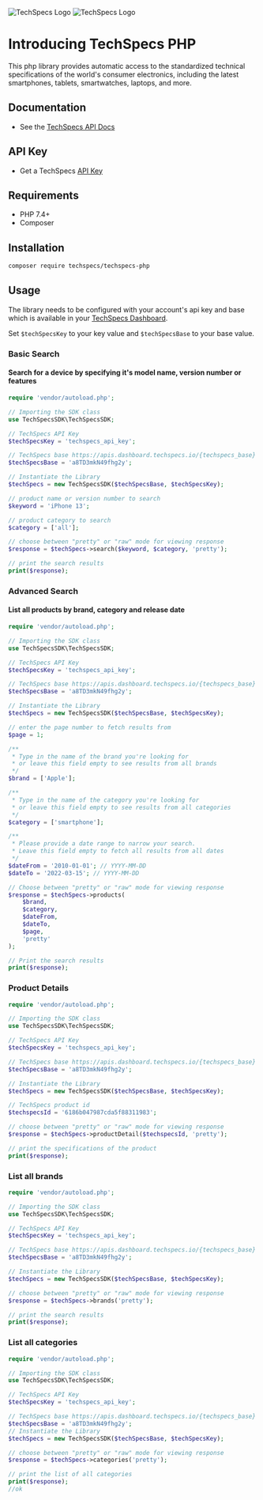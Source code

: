 ![TechSpecs Logo](https://i.imgur.com/JwSpZO8.jpg)
![TechSpecs Logo](https://i.imgur.com/JZ3GqAU.jpg)

# Introducing TechSpecs PHP

This php library provides automatic access to the standardized technical specifications of the world's consumer electronics, including the latest smartphones, tablets, smartwatches, laptops, and more. 


## Documentation

-   See the [TechSpecs API Docs](https://techspecs.readme.io)

## API Key

-   Get a TechSpecs [API Key](https://developer.dashboard.techspecs.io/)


## Requirements

-   PHP 7.4+
-   Composer


## Installation

```sh
composer require techspecs/techspecs-php
```

## Usage

The library needs to be configured with your account's api key and base which is
available in your [TechSpecs Dashboard](https://developer.dashboard.techspecs.io/). 

Set `$techSpecsKey` to your key value and `$techSpecsBase` to your base value.

### Basic Search
#### Search for a device by specifying it's model name, version number or features 

```php
require 'vendor/autoload.php';

// Importing the SDK class
use TechSpecsSDK\TechSpecsSDK;

// TechSpecs API Key
$techSpecsKey = 'techspecs_api_key';

// TechSpecs base https://apis.dashboard.techspecs.io/{techspecs_base}
$techSpecsBase = 'a8TD3mkN49fhg2y';

// Instantiate the Library
$techSpecs = new TechSpecsSDK($techSpecsBase, $techSpecsKey);

// product name or version number to search
$keyword = 'iPhone 13';

// product category to search
$category = ['all'];

// choose between "pretty" or "raw" mode for viewing response
$response = $techSpecs->search($keyword, $category, 'pretty');

// print the search results
print($response);

```

### Advanced Search
#### List all products by brand, category and release date
```php
require 'vendor/autoload.php';

// Importing the SDK class
use TechSpecsSDK\TechSpecsSDK;

// TechSpecs API Key
$techSpecsKey = 'techspecs_api_key';

// TechSpecs base https://apis.dashboard.techspecs.io/{techspecs_base}
$techSpecsBase = 'a8TD3mkN49fhg2y';

// Instantiate the Library
$techSpecs = new TechSpecsSDK($techSpecsBase, $techSpecsKey);

// enter the page number to fetch results from
$page = 1;

/**
 * Type in the name of the brand you're looking for
 * or leave this field empty to see results from all brands
 */
$brand = ['Apple'];

/**
 * Type in the name of the category you're looking for
 * or leave this field empty to see results from all categories
 */
$category = ['smartphone'];

/**
 * Please provide a date range to narrow your search.
 * Leave this field empty to fetch all results from all dates
 */
$dateFrom = '2010-01-01'; // YYYY-MM-DD
$dateTo = '2022-03-15'; // YYYY-MM-DD

// Choose between "pretty" or "raw" mode for viewing response
$response = $techSpecs->products(
    $brand,
    $category,
    $dateFrom,
    $dateTo,
    $page,
    'pretty'
);

// Print the search results
print($response);

```

### Product Details

```php
require 'vendor/autoload.php';

// Importing the SDK class
use TechSpecsSDK\TechSpecsSDK;

// TechSpecs API Key
$techSpecsKey = 'techspecs_api_key';

// TechSpecs base https://apis.dashboard.techspecs.io/{techspecs_base}
$techSpecsBase = 'a8TD3mkN49fhg2y';

// Instantiate the Library
$techSpecs = new TechSpecsSDK($techSpecsBase, $techSpecsKey);

// TechSpecs product id
$techspecsId = '6186b047987cda5f88311983';

// choose between "pretty" or "raw" mode for viewing response
$response = $techSpecs->productDetail($techspecsId, 'pretty');

// print the specifications of the product
print($response);

```

### List all brands
```php
require 'vendor/autoload.php';

// Importing the SDK class
use TechSpecsSDK\TechSpecsSDK;

// TechSpecs API Key
$techSpecsKey = 'techspecs_api_key';

// TechSpecs base https://apis.dashboard.techspecs.io/{techspecs_base}
$techSpecsBase = 'a8TD3mkN49fhg2y';

// Instantiate the Library
$techSpecs = new TechSpecsSDK($techSpecsBase, $techSpecsKey);

// choose between "pretty" or "raw" mode for viewing response
$response = $techSpecs->brands('pretty');

// print the search results
print($response);

```
### List all categories    
```php
require 'vendor/autoload.php';

// Importing the SDK class
use TechSpecsSDK\TechSpecsSDK;

// TechSpecs API Key
$techSpecsKey = 'techspecs_api_key';

// TechSpecs base https://apis.dashboard.techspecs.io/{techspecs_base}
$techSpecsBase = 'a8TD3mkN49fhg2y';
// Instantiate the Library
$techSpecs = new TechSpecsSDK($techSpecsBase, $techSpecsKey);

// choose between "pretty" or "raw" mode for viewing response
$response = $techSpecs->categories('pretty');

// print the list of all categories
print($response);
//ok
```

